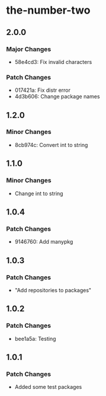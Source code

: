 # the-number-two

## 2.0.0

### Major Changes

- 58e4cd3: Fix invalid characters

### Patch Changes

- 017421a: Fix distr error
- 4d3b606: Change package names

## 1.2.0

### Minor Changes

- 8cb974c: Convert int to string

## 1.1.0

### Minor Changes

- Change int to string

## 1.0.4

### Patch Changes

- 9146760: Add manypkg

## 1.0.3

### Patch Changes

- "Add repositories to packages"

## 1.0.2

### Patch Changes

- bee1a5a: Testing

## 1.0.1

### Patch Changes

- Added some test packages

